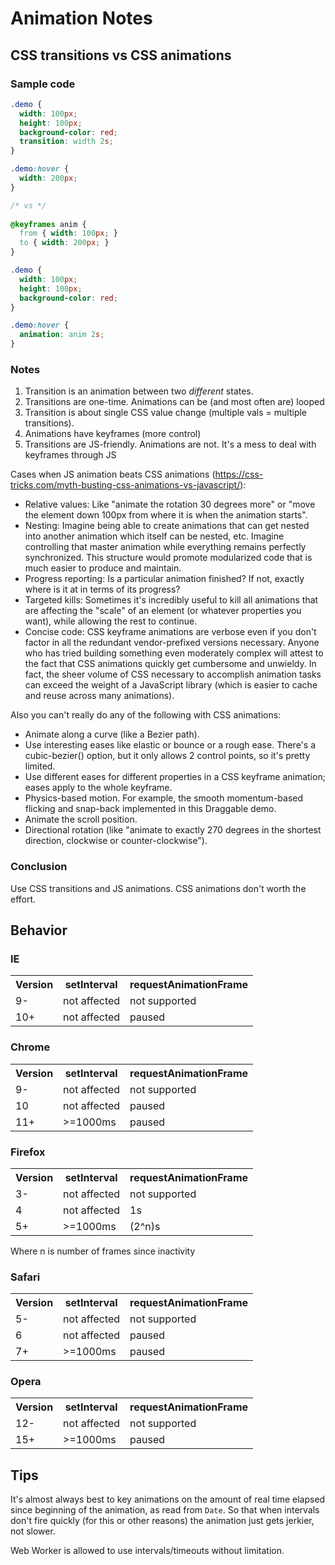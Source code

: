 # Animation Notes

## CSS transitions vs CSS animations
 
### Sample code 
 
```css
.demo {
  width: 100px;
  height: 100px;
  background-color: red;
  transition: width 2s;
}

.demo:hover {
  width: 200px;
}

/* vs */
 
@keyframes anim {
  from { width: 100px; }
  to { width: 200px; }
}

.demo {
  width: 100px;
  height: 100px;
  background-color: red;
}

.demo:hover {
  animation: anim 2s;
}
``` 

### Notes

1. Transition is an animation between two *different* states.
2. Transitions are one-time.
   Animations can be (and most often are) looped
3. Transition is about single CSS value change (multiple vals = multiple transitions).
4. Animations have keyframes (more control)
5. Transitions are JS-friendly.
   Animations are not. It's a mess to deal with keyframes through JS

Cases when JS animation beats CSS animations (https://css-tricks.com/myth-busting-css-animations-vs-javascript/):

* Relative values: Like "animate the rotation 30 degrees more" or "move the element down 100px from where it is when the animation starts".
* Nesting: Imagine being able to create animations that can get nested into another animation which itself can be nested, etc. Imagine controlling that master animation while everything remains perfectly synchronized. This structure would promote modularized code that is much easier to produce and maintain.
* Progress reporting: Is a particular animation finished? If not, exactly where is it at in terms of its progress?
* Targeted kills: Sometimes it's incredibly useful to kill all animations that are affecting the "scale" of an element (or whatever properties you want), while allowing the rest to continue.
* Concise code: CSS keyframe animations are verbose even if you don't factor in all the redundant vendor-prefixed versions necessary. Anyone who has tried building something even moderately complex will attest to the fact that CSS animations quickly get cumbersome and unwieldy. In fact, the sheer volume of CSS necessary to accomplish animation tasks can exceed the weight of a JavaScript library (which is easier to cache and reuse across many animations).

Also you can't really do any of the following with CSS animations:
* Animate along a curve (like a Bezier path).
* Use interesting eases like elastic or bounce or a rough ease. There's a cubic-bezier() option, but it only allows 2 control points, so it's pretty limited.
* Use different eases for different properties in a CSS keyframe animation; eases apply to the whole keyframe.
* Physics-based motion. For example, the smooth momentum-based flicking and snap-back implemented in this Draggable demo.
* Animate the scroll position.
* Directional rotation (like "animate to exactly 270 degrees in the shortest direction, clockwise or counter-clockwise").

### Conclusion 

Use CSS transitions and JS animations. CSS animations don't worth the effort.

## Behavior

### IE
<table>
<tr><th>Version</th><th>setInterval</th><th>requestAnimationFrame</th></tr>
<tr><td>9-</td><td>not affected</td><td>not supported</td></tr>
<tr><td>10+</td><td>not affected</td><td>paused</td></tr>
</table>

### Chrome
<table>
<tr><th>Version</th><th>setInterval</th><th>requestAnimationFrame</th></tr>
<tr><td>9-</td><td>not affected</td><td>not supported</td></tr>
<tr><td>10</td><td>not affected</td><td>paused</td></tr>
<tr><td>11+</td><td>>=1000ms</td><td>paused</td></tr>
</table>

### Firefox
<table>
<tr><th>Version</th><th>setInterval</th><th>requestAnimationFrame</th></tr>
<tr><td>3-</td><td>not affected</td><td>not supported</td></tr>
<tr><td>4</td><td>not affected</td><td>1s</td></tr>
<tr><td>5+</td><td>>=1000ms</td><td>(2^n)s </td></tr>    
</table>
Where n is number of frames since inactivity

### Safari
<table>
<tr><th>Version</th><th>setInterval</th><th>requestAnimationFrame</th></tr>
<tr><td>5-</td><td>not affected</td><td>not supported</td></tr>
<tr><td>6</td><td>not affected</td><td>paused</td></tr>
<tr><td>7+</td><td>>=1000ms</td><td>paused</td></tr>    
</table>  
  
### Opera
<table>  
<tr><th>Version</th><th>setInterval</th><th>requestAnimationFrame</th></tr>
<tr><td>12-</td><td>not affected</td><td>not supported</td></tr>
<tr><td>15+</td><td>>=1000ms</td><td>paused</td></tr>
</table>

## Tips

It's almost always best to key animations on the amount of real time elapsed since beginning of the animation, as read from `Date`. So that when intervals don't fire quickly (for this or other reasons) the animation just gets jerkier, not slower.

Web Worker is allowed to use intervals/timeouts without limitation.
